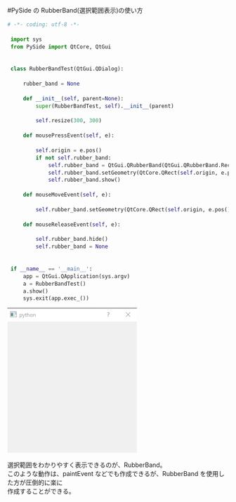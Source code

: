 #PySide の RubberBand(選択範囲表示)の使い方

```python
# -*- coding: utf-8 -*-

 import sys
 from PySide import QtCore, QtGui


 class RubberBandTest(QtGui.QDialog):

     rubber_band = None

     def __init__(self, parent=None):
         super(RubberBandTest, self).__init__(parent)

         self.resize(300, 300)

     def mousePressEvent(self, e):

         self.origin = e.pos()
         if not self.rubber_band:
             self.rubber_band = QtGui.QRubberBand(QtGui.QRubberBand.Rectangle, self)
             self.rubber_band.setGeometry(QtCore.QRect(self.origin, e.pos()).normalized())
             self.rubber_band.show()

     def mouseMoveEvent(self, e):

         self.rubber_band.setGeometry(QtCore.QRect(self.origin, e.pos()).normalized())

     def mouseReleaseEvent(self, e):

         self.rubber_band.hide()
         self.rubber_band = None


 if __name__ == '__main__':
     app = QtGui.QApplication(sys.argv)
     a = RubberBandTest()
     a.show()
     sys.exit(app.exec_())
```

![](../../../../img/2018-12-17-00-20-35.png)

選択範囲をわかりやすく表示できるのが、RubberBand。  
このような動作は、paintEvent などでも作成できるが、RubberBand を使用した方が圧倒的に楽に  
作成することができる。
